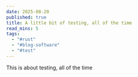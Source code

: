 ```yaml
---
date: 2025-08-20
published: true
title: A little bit of testing, all of the time
read_mins: 5
tags:
  - "#rust"
  - "#blog-software"
  - "#test"
---
```


This is about testing, all of the time
